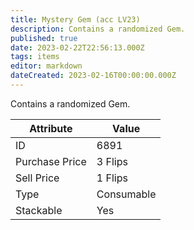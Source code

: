 ```yaml
---
title: Mystery Gem (acc LV23)
description: Contains a randomized Gem.
published: true
date: 2023-02-22T22:56:13.000Z
tags: items
editor: markdown
dateCreated: 2023-02-16T00:00:00.000Z
---
```


Contains a randomized Gem.

|Attribute|Value|
|-|-|
|ID|6891|
|Purchase Price|3 Flips|
|Sell Price|1 Flips|
|Type|Consumable|
|Stackable|Yes|

